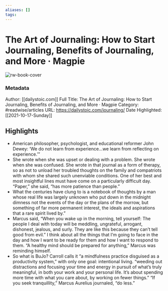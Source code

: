 ```yaml
---
aliases: []
tags:
---
```

# The Art of Journaling: How to Start Journaling, Benefits of Journaling, and More · Magpie

![rw-book-cover](https://readwise-assets.s3.amazonaws.com/static/images/article4.6bc1851654a0.png)
### Metadata
Author: [[dailystoic.com]]
Full Title: The Art of Journaling: How to Start Journaling, Benefits of Journaling, and More · Magpie
Category: #readwise/articles
URL: https://dailystoic.com/journaling/
Date Highlighted: [[2021-10-17-Sunday]]

## Highlights
- American philosopher, psychologist, and educational reformer John Dewey: ‘We do not learn from experience…we learn from reflecting on experience.’”
- She wrote when she was upset or dealing with a problem. She wrote when she was confused. She wrote in that journal as a form of therapy, so as not to unload her troubled thoughts on the family and compatriots with whom she shared such unenviable conditions. One of her best and most insightful lines must have come on a particularly difficult day. “Paper,” she said, “has more patience than people.”
- What the centuries have clung to is a notebook of thoughts by a man whose real life was largely unknown who put down in the midnight dimness not the events of the day or the plans of the morrow, but something of far more permanent interest, the ideals and aspirations that a rare spirit lived by.”
- Marcus said, “When you wake up in the morning, tell yourself: The people I deal with today will be meddling, ungrateful, arrogant, dishonest, jealous, and surly. They are like this because they can’t tell good from evil.” I think about all the things that I’m going to face in the day and how I want to be ready for them and how I want to respond to them. “A healthy mind should be prepared for anything,” Marcus was reminding himself.
- So what is BuJo? Carroll calls it “a mindfulness practice disguised as a productivity system,” with only one goal: intentional living. “weeding out distractions and focusing your time and energy in pursuit of what’s truly meaningful, in both your work and your personal life. It’s about spending more time with what you care about, by working on fewer things.” “If you seek tranquillity,” Marcus Aurelius journaled, “do less.”

